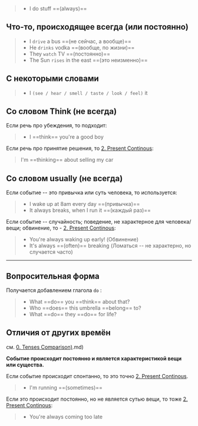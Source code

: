 > - I do stuff ==(always)==

## Что-то, происходящее всегда (или постоянно)

> - I `drive` a bus ==(не сейчас, а вообще)==
> - He `drinks` vodka ==(вообще, по жизни)==
> - They `watch` TV ==(постоянно)==
> - The Sun `rises` in the east ==(это неизменно)==

## С некоторыми словами

> - I `(see / hear / smell / taste / look / feel)` it

## Со словом Think (не всегда)

Если речь про убеждения, то подходит:
> - I ==think== you're a good boy

Если речь про принятие решения, то [2. Present Continous](2.%20Present%20Continous.md):
> I'm ==thinking== about selling my car

## Со словом usually (не всегда)

Если событие -- это привычка или суть человека, то используется:
> - I wake up at 8am every day   ==(привычка)==
> - It always breaks, when I run it   ==(каждый раз)==

Если событие -- случайность; поведение, не характерное для человека/вещи; обвинение, то - [2. Present Continous](2.%20Present%20Continous.md):
>- You're always waking up early! (Обвинение)
>- It's always ==(often)== breaking      (Ломаться -- не характерно, но случается часто)

-----

## Вопросительная форма

Получается добавлением глагола `do` :

> - What ==do== you ==think== about that?
> - Who ==does== this umbrella ==belong== to?
> - What ==do== they ==do== for life?

## Отличия от других времён

см. [0. Tenses Comparison)](0.%20Tenses%20Comparison.md).md)

**Событие происходит постоянно и является характеристикой вещи или существа.**

Если событие происходит спонтанно, то это точно [2. Present Continous](2.%20Present%20Continous.md).
> - I'm running ==(sometimes)==

Если это происходит постоянно, но не является сутью вещи, то тоже [2. Present Continous](2.%20Present%20Continous.md):
> - You're always coming too late
